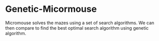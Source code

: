 # Genetic-Micormouse
Micromouse solves the mazes using a set of search algorithms. We can then compare to find the best optimal search algorithm using genetic algorithm.

